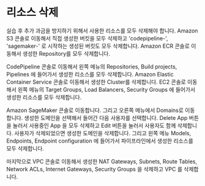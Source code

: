 # 리소스 삭제
실습 후 추가 과금을 방지하기 위해서 사용한 리소스를 모두 삭제해야 합니다. Amazon S3 콘솔로 이동해서 직접 생성한 버킷을 모두 삭제하고 'codepipeline-', 'sagemaker-' 로 시작하는 생성된 버킷도 모두 삭제합니다. Amazon ECR 콘솔로 이동해서 생성한 Repository를 모두 삭제합니다.

CodePipeline 콘솔로 이동해서 왼쪽 메뉴의 Repositories, Build projects, Pipelines 에 들어가서 생성한 리소스를 모두 삭제합니다. Amazon Elastic Container Service 콘솔로 이동해서 생성한 Cluster를 삭제합니다. EC2 콘솔로 이동해서 왼쪽 메뉴의 Target Groups, Load Balancers, Security Groups 에 들어가서 생성한 리소스를 모두 삭제합니다. 

Amazon SageMaker 콘솔로 이동합니다. 그리고 오른쪽 메뉴에서 Domains로 이동합니다. 생성한 도메인을 선택해서 들어간 다음 사용자를 선택합니다. Delete App 버튼을 눌러서 사용중인 App 을 모두 삭제하고 Edit 버튼을 눌러서 사용자도 함께 삭제합니다. 사용자가 삭제되었으면 생성한 도메인을 삭제합니다. 그리고 왼쪽 메뉴 Models, Endpoints, Endpoint configuration 에 들어가서 파이프라인에서 생성한 리소스를 모두 삭제합니다.

마지막으로 VPC 콘솔로 이동해서 생성한 NAT Gateways, Subnets, Route Tables, Network ACLs, Internet Gateways, Security Groups 을 삭제하고 VPC 를 삭제합니다.